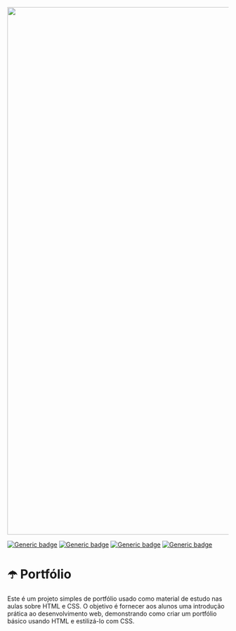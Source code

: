 <p align="center">
  <img src="https://github.com/jessiferreira/numero-secreto-jogo/assets/121064773/27f4f80c-430c-42b8-9dda-f4ad95cb4a49" alt="imagem-alura" width="1200px">
</p>

[![Generic badge](https://img.shields.io/badge/TECNOLOGIA-JavaScript-c125ff.svg)](https://shields.io/)&nbsp;[![Generic badge](https://img.shields.io/badge/TECNOLOGIA-HTML-c125ff.svg)](https://shields.io/)&nbsp;[![Generic badge](https://img.shields.io/badge/IDE-VSCode-c125ff.svg)](https://shields.io/)&nbsp;[![Generic badge](https://img.shields.io/badge/STATUS-Concluído-c125ff.svg)](https://shields.io/)


# ☂️ Portfólio
Este é um projeto simples de portfólio usado como material de estudo nas aulas sobre HTML e CSS. O objetivo é fornecer aos alunos uma introdução prática ao desenvolvimento web, demonstrando como criar um portfólio básico usando HTML e estilizá-lo com CSS.
